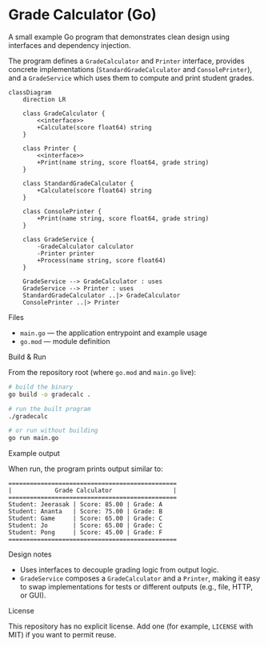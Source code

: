 # Grade Calculator (Go)

A small example Go program that demonstrates clean design using interfaces and dependency injection.

The program defines a `GradeCalculator` and `Printer` interface, provides concrete implementations (`StandardGradeCalculator` and `ConsolePrinter`), and a `GradeService` which uses them to compute and print student grades.

```mermaid
classDiagram
    direction LR

    class GradeCalculator {
        <<interface>>
        +Calculate(score float64) string
    }

    class Printer {
        <<interface>>
        +Print(name string, score float64, grade string)
    }

    class StandardGradeCalculator {
        +Calculate(score float64) string
    }

    class ConsolePrinter {
        +Print(name string, score float64, grade string)
    }

    class GradeService {
        -GradeCalculator calculator
        -Printer printer
        +Process(name string, score float64)
    }

    GradeService --> GradeCalculator : uses
    GradeService --> Printer : uses
    StandardGradeCalculator ..|> GradeCalculator
    ConsolePrinter ..|> Printer

```

Files
- `main.go` — the application entrypoint and example usage
- `go.mod` — module definition

Build & Run

From the repository root (where `go.mod` and `main.go` live):

```sh
# build the binary
go build -o gradecalc .

# run the built program
./gradecalc

# or run without building
go run main.go
```

Example output

When run, the program prints output similar to:

```
===============================================
|            Grade Calculator                 |
===============================================
Student: Jeerasak | Score: 85.00 | Grade: A
Student: Ananta   | Score: 75.00 | Grade: B
Student: Game     | Score: 65.00 | Grade: C
Student: Jo       | Score: 65.00 | Grade: C
Student: Pong     | Score: 45.00 | Grade: F
===============================================
```

Design notes

- Uses interfaces to decouple grading logic from output logic.
- `GradeService` composes a `GradeCalculator` and a `Printer`, making it easy to swap implementations for tests or different outputs (e.g., file, HTTP, or GUI).

License

This repository has no explicit license. Add one (for example, `LICENSE` with MIT) if you want to permit reuse.
